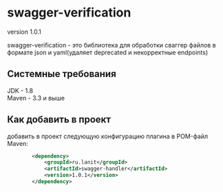 # swagger-verification
version 1.0.1

swagger-verification - это библиотека для обработки сваггер файлов в формате json и yaml(удаляет deprecated и некорректные endpoints)

Системные требования
--------------------
JDK - 1.8  
Maven - 3.3 и выше    

Как добавить в проект
--------------------
 добавить в проект следующую конфигурацию плагина в POM-файл Maven:
```xml
        <dependency>
            <groupId>ru.lanit</groupId>
            <artifactId>swagger-handler</artifactId>
            <version>1.0.1</version>
        </dependency>
```

